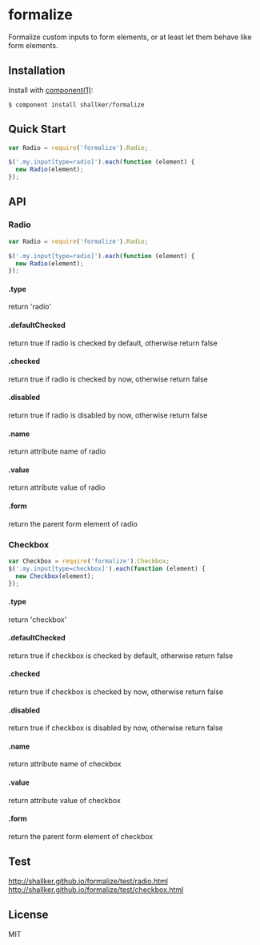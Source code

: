 
# formalize

  Formalize custom inputs to form elements, or at least let them behave like form elements.

## Installation

  Install with [component(1)](http://component.io):

    $ component install shallker/formalize

## Quick Start
```javascript
var Radio = require('formalize').Radio;

$('.my.input[type=radio]').each(function (element) {
  new Radio(element);
});
```

## API
### Radio
```javascript
var Radio = require('formalize').Radio;

$('.my.input[type=radio]').each(function (element) {
  new Radio(element);
});
```

#### .type
return 'radio'

#### .defaultChecked
return true if radio is checked by default, otherwise return false

#### .checked
return true if radio is checked by now, otherwise return false

#### .disabled
return true if radio is disabled by now, otherwise return false

#### .name
return attribute name of radio

#### .value
return attribute value of radio

#### .form
return the parent form element of radio


### Checkbox
```javascript
var Checkbox = require('formalize').Checkbox;
$('.my.input[type=checkbox]').each(function (element) {
  new Checkbox(element);
});
```

#### .type
return 'checkbox'

#### .defaultChecked
return true if checkbox is checked by default, otherwise return false

#### .checked
return true if checkbox is checked by now, otherwise return false

#### .disabled
return true if checkbox is disabled by now, otherwise return false

#### .name
return attribute name of checkbox

#### .value
return attribute value of checkbox

#### .form
return the parent form element of checkbox


## Test
  http://shallker.github.io/formalize/test/radio.html   
  http://shallker.github.io/formalize/test/checkbox.html   


## License

  MIT
